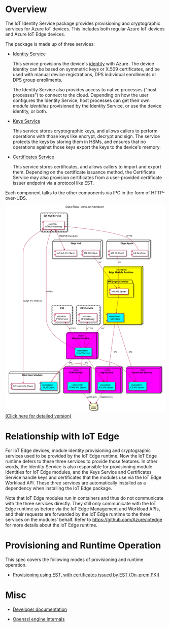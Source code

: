 # Overview

The IoT Identity Service package provides provisioning and cryptographic services for Azure IoT devices. This includes both regular Azure IoT devices and Azure IoT Edge devices.

The package is made up of three services:

- [Identity Service](identity-service.md)

    This service provisions the device's [identity](https://docs.microsoft.com/azure/iot-hub/iot-hub-devguide-identity-registry) with Azure. The device identity can be based on symmetric keys or X.509 certificates, and be used with manual device registrations, DPS individual enrollments or DPS group enrollments.

    The Identity Service also provides access to native processes ("host processes") to connect to the cloud. Depending on how the user configures the Identity Service, host processes can get their own *module identities* provisioned by the Identity Service, or use the device identity, or both.


- [Keys Service](keys-service.md)

    This service stores cryptographic keys, and allows callers to perform operations with those keys like encrypt, decrypt and sign. The service protects the keys by storing them in HSMs, and ensures that no operations against those keys export the keys to the device's memory.


- [Certificates Service](certificates-service.md)

    This service stores certificates, and allows callers to import and export them. Depending on the certificate issuance method, the Certificate Service may also provision certificates from a user-provided certificate issuer endpoint via a protocol like EST.


Each component talks to the other components via IPC in the form of HTTP-over-UDS.

![New component overview](img/new-component-overview-simple.svg)
[(Click here for detailed version)](img/new-component-overview-detailed.svg)


# Relationship with IoT Edge

For IoT Edge devices, module identity provisioning and cryptographic services used to be provided by the IoT Edge runtime. Now the IoT Edge runtime defers to these three services to provide those features. In other words, the Identity Service is also responsible for provisioning module identities for IoT Edge modules, and the Keys Service and Certificates Service handle keys and certificates that the modules use via the IoT Edge Workload API. These three services are automatically installed as a dependency when installing the IoT Edge package.

Note that IoT Edge modules run in containers and thus do not communicate with the three services directly. They still only communicate with the IoT Edge runtime as before via the IoT Edge Management and Workload APIs, and their requests are forwarded by the IoT Edge runtime to the three services on the modules' behalf. Refer to <https://github.com/Azure/iotedge> for more details about the IoT Edge runtime.


# Provisioning and Runtime Operation

This spec covers the following modes of provisioning and runtime operation.

- [Provisioning using EST, with certificates issued by EST (On-prem PKI)](est-ca.md)


# Misc

- [Developer documentation](dev/index.md)

- [Openssl engine internals](openssl-engine-internals.md)
